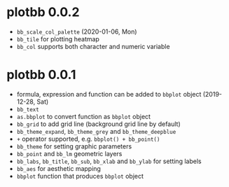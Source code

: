 # plotbb 0.0.2

+ `bb_scale_col_palette` (2020-01-06, Mon)
+ `bb_tile` for plotting heatmap 
+ `bb_col` supports both character and numeric variable

# plotbb 0.0.1

+ formula, expression and function can be added to `bbplot` object (2019-12-28, Sat)
+ `bb_text`
+ `as.bbplot` to convert function as `bbplot` object
+ `bb_grid` to add grid line (background grid line by default)
+ `bb_theme_expand`, `bb_theme_grey` and `bb_theme_deepblue`
+ `+` operator supported, e.g. `bbplot() + bb_point()`
+ `bb_theme` for setting graphic parameters
+ `bb_point` and `bb_lm` geometric layers
+ `bb_labs`, `bb_title`, `bb_sub`, `bb_xlab` and `bb_ylab` for setting labels
+ `bb_aes` for aesthetic mapping
+ `bbplot` function that produces `bbplot` object